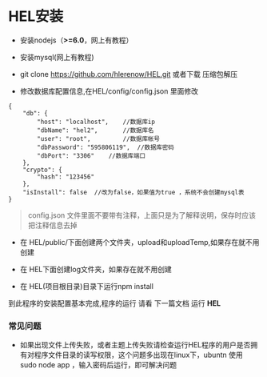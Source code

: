 # HEL安装


* 安装nodejs（**>=6.0**，网上有教程）

* 安装mysql(网上有教程)

* git clone https://github.com/hlerenow/HEL.git 或者下载 压缩包解压

* 修改数据库配置信息,在HEL/config/config.json 里面修改

```
{
	"db": {
		"host": "localhost",	//数据库ip
		"dbName": "hel2",		//数据库名
		"user": "root",			//数据库帐号
		"dbPassword": "595806119",	//数据库密码
		"dbPort": "3306"	//数据库端口
	},
	"crypto": {
		"hash": "123456"
	},
	"isInstall": false	//改为false，如果值为true ，系统不会创建mysql表
}
```

> config.json 文件里面不要带有注释，上面只是为了解释说明，保存时应该把注释信息去掉

* 在 HEL/public/下面创建两个文件夹，upload和uploadTemp,如果存在就不用创建

* 在 HEL下面创建log文件夹，如果存在就不用创建

* 在 HEL(项目根目录)目录下运行npm install 


到此程序的安装配置基本完成,程序的运行 请看 下一篇文档 运行 **HEL**

### 常见问题

* 如果出现文件上传失败，或者主题上传失败请检查运行HEL程序的用户是否拥有对程序文件目录的读写权限，这个问题多出现在linux下，ubuntn 使用 sudo node app ，输入密码后运行，即可解决问题